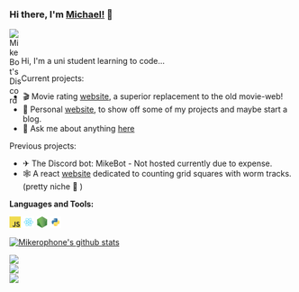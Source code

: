 ### Hi there, I'm [Michael!](https://mah51.github.io) 👋

<a href="https://discord.gg/UmXUUaA">
  <img align="left" alt="MikeBot's Discord" width="21px" src="https://raw.githubusercontent.com/anuraghazra/anuraghazra/master/assets/discord-round.svg" />
</a>

<br />
<br />

Hi, I'm a uni student learning to code...

Current projects:
- 🎬  Movie rating [website](https://github.com/mah51/movie-web-typescript), a superior replacement to the old movie-web! 
- 🚀  Personal [website](https://github.com/mah51/personal-web), to show off some of my projects and maybe start a blog.
- 💬  Ask me about anything [here](https://github.com/mah51/mah51/issues)

Previous projects:

- ✈  The Discord bot: MikeBot - Not hosted currently due to expense.
- 🕸  A react [website](https://github.com/mah51/WormTracker) dedicated to counting grid squares with worm tracks. (pretty niche 🧐 )

**Languages and Tools:**  

<code><img height="20" src="https://raw.githubusercontent.com/github/explore/80688e429a7d4ef2fca1e82350fe8e3517d3494d/topics/javascript/javascript.png"></code>
<code><img height="20" src="https://raw.githubusercontent.com/github/explore/80688e429a7d4ef2fca1e82350fe8e3517d3494d/topics/react/react.png"></code>
<code><img height="20" src="https://raw.githubusercontent.com/github/explore/80688e429a7d4ef2fca1e82350fe8e3517d3494d/topics/nodejs/nodejs.png"></code>
<code><img height="20" src="https://raw.githubusercontent.com/github/explore/80688e429a7d4ef2fca1e82350fe8e3517d3494d/topics/python/python.png"></code>

[![Mikerophone's github stats](https://github-readme-stats.vercel.app/api?username=mah51&count_private=true&show_icons=true&title_color=fff&icon_color=79ff97&text_color=9f9f9f&bg_color=151515)](https://github.com/anuraghazra/github-readme-stats)



<a href="https://github.com/mah51/WormTracker">
  <img align="left" src="https://github-readme-stats.vercel.app/api/pin/?username=mah51&repo=WormTracker&title_color=fff&icon_color=79ff97&text_color=9f9f9f&bg_color=151515" />
</a>

<br />


<a href="https://github.com/mah51/personal-web">
  <img align="left" src="https://github-readme-stats.vercel.app/api/pin/?username=mah51&repo=personal-web&title_color=fff&icon_color=79ff97&text_color=9f9f9f&bg_color=151515" />
</a>

<br />

<a href="https://github.com/mah51/movie-web-typescript">
  <img align="left" src="https://github-readme-stats.vercel.app/api/pin/?username=mah51&repo=movie-web-typescript&title_color=fff&icon_color=79ff97&text_color=9f9f9f&bg_color=151515" />
</a>


